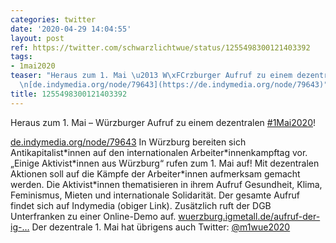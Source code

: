 ```yaml
---
categories: twitter
date: '2020-04-29 14:04:55'
layout: post
ref: https://twitter.com/schwarzlichtwue/status/1255498300121403392
tags:
- 1mai2020
teaser: "Heraus zum 1. Mai \u2013 W\xFCrzburger Aufruf zu einem dezentralen [#1Mai2020](/t/1mai2020)!\n\
  \n[de.indymedia.org/node/79643](https://de.indymedia.org/node/79643)"
title: 1255498300121403392
---
```

Heraus zum 1. Mai – Würzburger Aufruf zu einem dezentralen [#1Mai2020](/t/1mai2020)!

[de.indymedia.org/node/79643](https://de.indymedia.org/node/79643)
In Würzburg bereiten sich Antikapitalist\*innen auf den internationalen Arbeiter\*innenkampftag vor. „Einige Aktivist\*innen aus Würzburg“ rufen zum 1. Mai auf! Mit dezentralen Aktionen soll auf die Kämpfe der Arbeiter\*innen aufmerksam gemacht werden.
Die Aktivist\*innen thematisieren in ihrem Aufruf Gesundheit, Klima, Feminismus, Mieten und internationale Solidarität. Der gesamte Aufruf findet sich auf Indymedia (obiger Link).
Zusätzlich ruft der DGB Unterfranken zu einer Online-Demo auf. [wuerzburg.igmetall.de/aufruf-der-ig-…](https://wuerzburg.igmetall.de/aufruf-der-ig-metall-wuerzburg-zum-1-mai-2020-solidarisch-ist-man-nicht-alleine/)
Der dezentrale 1. Mai hat übrigens auch Twitter: [@m1wue2020](https://twitter.com/m1wue2020)